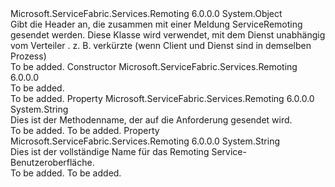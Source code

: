<Type Name="ServiceRemotingDispatchHeaders" FullName="Microsoft.ServiceFabric.Services.Remoting.V2.ServiceRemotingDispatchHeaders">
  <TypeSignature Language="C#" Value="public class ServiceRemotingDispatchHeaders" />
  <TypeSignature Language="ILAsm" Value=".class public auto ansi beforefieldinit ServiceRemotingDispatchHeaders extends System.Object" />
  <TypeSignature Language="DocId" Value="T:Microsoft.ServiceFabric.Services.Remoting.V2.ServiceRemotingDispatchHeaders" />
  <TypeSignature Language="VB.NET" Value="Public Class ServiceRemotingDispatchHeaders" />
  <TypeSignature Language="F#" Value="type ServiceRemotingDispatchHeaders = class" />
  <AssemblyInfo>
    <AssemblyName>Microsoft.ServiceFabric.Services.Remoting</AssemblyName>
    <AssemblyVersion>6.0.0.0</AssemblyVersion>
  </AssemblyInfo>
  <Base>
    <BaseTypeName>System.Object</BaseTypeName>
  </Base>
  <Interfaces />
  <Docs>
    <summary>
            Gibt die Header an, die zusammen mit einer Meldung ServiceRemoting gesendet werden. Diese Klasse wird verwendet, mit dem Dienst unabhängig vom Verteiler <see cref="T:Microsoft.ServiceFabric.Services.Remoting.V2.Runtime.ServiceRemotingMessageDispatcher" /> . z. B. verkürzte (wenn Client und Dienst sind in demselben Prozess)
            </summary>
    <remarks>To be added.</remarks>
  </Docs>
  <Members>
    <Member MemberName=".ctor">
      <MemberSignature Language="C#" Value="public ServiceRemotingDispatchHeaders ();" />
      <MemberSignature Language="ILAsm" Value=".method public hidebysig specialname rtspecialname instance void .ctor() cil managed" />
      <MemberSignature Language="DocId" Value="M:Microsoft.ServiceFabric.Services.Remoting.V2.ServiceRemotingDispatchHeaders.#ctor" />
      <MemberSignature Language="VB.NET" Value="Public Sub New ()" />
      <MemberType>Constructor</MemberType>
      <AssemblyInfo>
        <AssemblyName>Microsoft.ServiceFabric.Services.Remoting</AssemblyName>
        <AssemblyVersion>6.0.0.0</AssemblyVersion>
      </AssemblyInfo>
      <Parameters />
      <Docs>
        <summary>To be added.</summary>
        <remarks>To be added.</remarks>
      </Docs>
    </Member>
    <Member MemberName="MethodName">
      <MemberSignature Language="C#" Value="public string MethodName { get; set; }" />
      <MemberSignature Language="ILAsm" Value=".property instance string MethodName" />
      <MemberSignature Language="DocId" Value="P:Microsoft.ServiceFabric.Services.Remoting.V2.ServiceRemotingDispatchHeaders.MethodName" />
      <MemberSignature Language="VB.NET" Value="Public Property MethodName As String" />
      <MemberSignature Language="F#" Value="member this.MethodName : string with get, set" Usage="Microsoft.ServiceFabric.Services.Remoting.V2.ServiceRemotingDispatchHeaders.MethodName" />
      <MemberType>Property</MemberType>
      <AssemblyInfo>
        <AssemblyName>Microsoft.ServiceFabric.Services.Remoting</AssemblyName>
        <AssemblyVersion>6.0.0.0</AssemblyVersion>
      </AssemblyInfo>
      <ReturnValue>
        <ReturnType>System.String</ReturnType>
      </ReturnValue>
      <Docs>
        <summary>
            Dies ist der Methodenname, der auf die Anforderung gesendet wird.
            </summary>
        <value>To be added.</value>
        <remarks>To be added.</remarks>
      </Docs>
    </Member>
    <Member MemberName="ServiceInterfaceName">
      <MemberSignature Language="C#" Value="public string ServiceInterfaceName { get; set; }" />
      <MemberSignature Language="ILAsm" Value=".property instance string ServiceInterfaceName" />
      <MemberSignature Language="DocId" Value="P:Microsoft.ServiceFabric.Services.Remoting.V2.ServiceRemotingDispatchHeaders.ServiceInterfaceName" />
      <MemberSignature Language="VB.NET" Value="Public Property ServiceInterfaceName As String" />
      <MemberSignature Language="F#" Value="member this.ServiceInterfaceName : string with get, set" Usage="Microsoft.ServiceFabric.Services.Remoting.V2.ServiceRemotingDispatchHeaders.ServiceInterfaceName" />
      <MemberType>Property</MemberType>
      <AssemblyInfo>
        <AssemblyName>Microsoft.ServiceFabric.Services.Remoting</AssemblyName>
        <AssemblyVersion>6.0.0.0</AssemblyVersion>
      </AssemblyInfo>
      <ReturnValue>
        <ReturnType>System.String</ReturnType>
      </ReturnValue>
      <Docs>
        <summary>
            Dies ist der vollständige Name für das Remoting Service-Benutzeroberfläche.
            </summary>
        <value>To be added.</value>
        <remarks>To be added.</remarks>
      </Docs>
    </Member>
  </Members>
</Type>
